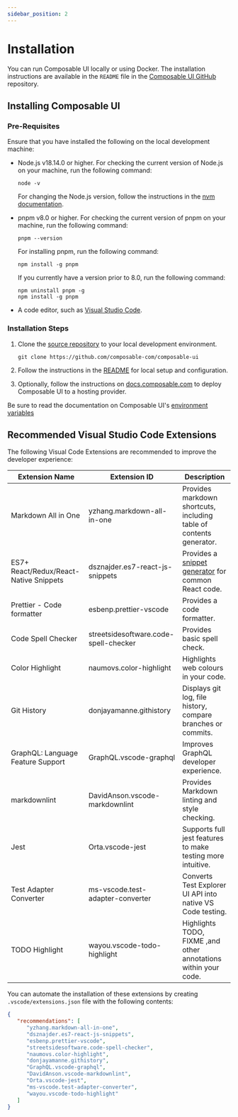 ```yaml
---
sidebar_position: 2
---
```


# Installation

You can run Composable UI locally or using Docker. The installation instructions are available in the `README` file in the [Composable UI GitHub](https://github.com/composable-com/composable-ui#readme) repository.

## Installing Composable UI

### Pre-Requisites

Ensure that you have installed the following on the local development machine:

-  Node.js v18.14.0 or higher. For checking the current version of Node.js on your machine, run the following command:

   ```shell
   node -v
   ```

   For changing the Node.js version, follow the instructions in the [nvm documentation](https://github.com/nvm-sh/nvm).

-  pnpm v8.0 or higher. For checking the current version of pnpm on your machine, run the following command:

   ```shell
   pnpm --version
   ```

   For installing pnpm, run the following command:

   ```shell
   npm install -g pnpm
   ```

   If you currently have a version prior to 8.0, run the following command:

   ```shell
   npm uninstall pnpm -g
   npm install -g pnpm
   ```

-  A code editor, such as [Visual Studio Code](https://code.visualstudio.com/).

### Installation Steps

1. Clone the [source repository](https://github.com/composable-com/composable-ui) to your local development environment.

   `git clone https://github.com/composable-com/composable-ui`
2. Follow the instructions in the [README](https://github.com/composable-com/composable-ui#readme) for local setup and configuration.
3. Optionally, follow the instructions on [docs.composable.com](https://docs.composable.com/docs/build_and_deploy/deploy#deploy-composable-ui) to deploy Composable UI to a hosting provider.

Be sure to read the documentation on Composable UI's [environment variables](/docs/essentials/configuration)

## Recommended Visual Studio Code Extensions

The following Visual Code Extensions are recommended to improve the developer experience:

| Extension Name                         | Extension ID                          | Description                                                                                                                                  |
| -------------------------------------- | ------------------------------------- | -------------------------------------------------------------------------------------------------------------------------------------------- |
| Markdown All in One                    | yzhang.markdown-all-in-one            | Provides markdown shortcuts, including table of contents generator.                                                                          |
| ES7+ React/Redux/React-Native Snippets | dsznajder.es7-react-js-snippets       | Provides a [snippet generator](https://github.com/ults-io/vscode-react-javascript-snippets/blob/HEAD/docs/Snippets.md) for common React code. |
| Prettier - Code formatter              | esbenp.prettier-vscode                | Provides a code formatter.                                                                                                                   |
| Code Spell Checker                     | streetsidesoftware.code-spell-checker | Provides basic spell check.                                                                                                                  |
| Color Highlight                        | naumovs.color-highlight               | Highlights web colours in your code.                                                                                                         |
| Git History                            | donjayamanne.githistory               | Displays git log, file history, compare branches or commits.                                                                                 |
| GraphQL: Language Feature Support      | GraphQL.vscode-graphql                | Improves GraphQL developer experience.                                                                                                       |
| markdownlint                           | DavidAnson.vscode-markdownlint        | Provides Markdown linting and style checking.                                                                                                |
| Jest                                   | Orta.vscode-jest                      | Supports full jest features to make testing more intuitive.                                                                                  |
| Test Adapter Converter                 | ms-vscode.test-adapter-converter      | Converts Test Explorer UI API into native VS Code testing.                                                                                   |
| TODO Highlight                         | wayou.vscode-todo-highlight           | Highlights TODO, FIXME ,and other annotations within your code.                                                                              |

You can automate the installation of these extensions by creating `.vscode/extensions.json` file with the following contents:

```json
{
   "recommendations": [
      "yzhang.markdown-all-in-one",
      "dsznajder.es7-react-js-snippets",
      "esbenp.prettier-vscode",
      "streetsidesoftware.code-spell-checker",
      "naumovs.color-highlight",
      "donjayamanne.githistory",
      "GraphQL.vscode-graphql",
      "DavidAnson.vscode-markdownlint",
      "Orta.vscode-jest",
      "ms-vscode.test-adapter-converter",
      "wayou.vscode-todo-highlight"
   ]
}
```
